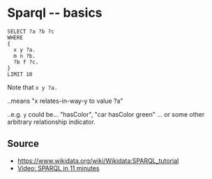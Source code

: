﻿# Sparql -- basics

	SELECT ?a ?b ?c
	WHERE
	{
	  x y ?a.
	  m n ?b.
	  ?b f ?c.
	}
	LIMIT 10

Note that `x y ?a.`

..means "x relates-in-way-y to value ?a"

..e.g. `y` could be... "hasColor", "car hasColor green" ... or some other arbitrary relationship indicator.

## Source

 * <https://www.wikidata.org/wiki/Wikidata:SPARQL_tutorial>
 * [Video: SPARQL in 11 minutes](https://www.youtube.com/watch?v=FvGndkpa4K0)